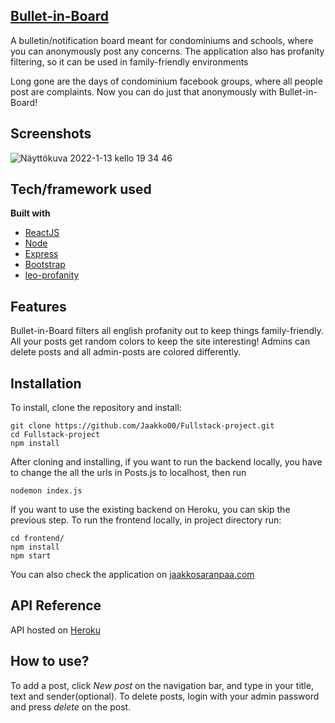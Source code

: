 ## [Bullet-in-Board](jaakkosaranpaa.com)
A bulletin/notification board meant for condominiums and schools, where you can anonymously post any concerns. The application also has profanity filtering, so it can be used in family-friendly environments

Long gone are the days of condominium facebook groups, where all people post are complaints. Now you can do just that anonymously with Bullet-in-Board!
 
## Screenshots
![Näyttökuva 2022-1-13 kello 19 34 46](https://user-images.githubusercontent.com/69541309/149380372-36621aab-399a-4a28-8ad5-c0008cf00af3.png)

## Tech/framework used

<b>Built with</b>
- [ReactJS](https://reactjs.org)
- [Node](https://nodejs.org/en/)
- [Express](https://expressjs.com)
- [Bootstrap](https://getbootstrap.com)
- [leo-profanity](https://www.npmjs.com/package/leo-profanity)

## Features
Bullet-in-Board filters all english profanity out to keep things family-friendly. All your posts get random colors to keep the site interesting! Admins can delete posts and all admin-posts are colored differently. 

## Installation
To install, clone the repository and install:
```
git clone https://github.com/Jaakko00/Fullstack-project.git
cd Fullstack-project
npm install
```
After cloning and installing, if you want to run the backend locally, you have to change the all the urls in Posts.js to localhost, then run 
```
nodemon index.js
```
If you want to use the existing backend on Heroku, you can skip the previous step. To run the frontend locally, in project directory run:
```
cd frontend/
npm install
npm start
```
You can also check the application on [jaakkosaranpaa.com](http://jaakkosaranpaa.com)

## API Reference

API hosted on [Heroku](https://bullet-in-board.herokuapp.com/posts/)

## How to use?
To add a post, click *New post* on the navigation bar, and type in your title, text and sender(optional). To delete posts, login with your admin password and press *delete* on the post.
